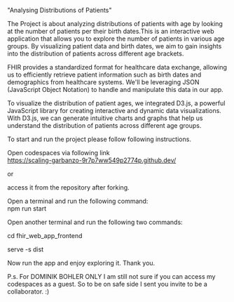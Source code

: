 "Analysing Distributions of Patients"

The Project is about analyzing distributions of patients with age by looking at the number of patients per their birth dates.This is an interactive web application that allows you to explore the number of patients in various age groups. By visualizing patient data and birth dates, we aim to gain insights into the distribution of patients across different age brackets.

FHIR provides a standardized format for healthcare data exchange, allowing us to efficiently retrieve patient information such as birth dates and demographics from healthcare systems. We'll be leveraging JSON (JavaScript Object Notation) to handle and manipulate this data in our app.

To visualize the distribution of patient ages, we integrated D3.js, a powerful JavaScript library for creating interactive and dynamic data visualizations. With D3.js, we can generate intuitive charts and graphs that help us understand the distribution of patients across different age groups.

To start and run the project please follow following instructions.

Open codespaces via following link       
https://scaling-garbanzo-9r7p7ww549p2774p.github.dev/

or

access it from the repository after forking.


Open a terminal and run the following command:       
npm run start

Open another terminal and run the following two commands:

cd fhir_web_app_frontend

serve -s dist



Now run the app and enjoy exploring it.
Thank you.

P.s. For DOMINIK BOHLER ONLY
I am still not sure if you can access my codespaces as a guest. So to be on safe side I sent you invite to be a collaborator. :)

